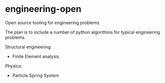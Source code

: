 engineering-open
================

Open source tooling for engineering problems

The plan is to include a number of python algorithms for typical engineering problems.

Structural engineering
- Finite Element analysis

Physics
- Particle Spring System